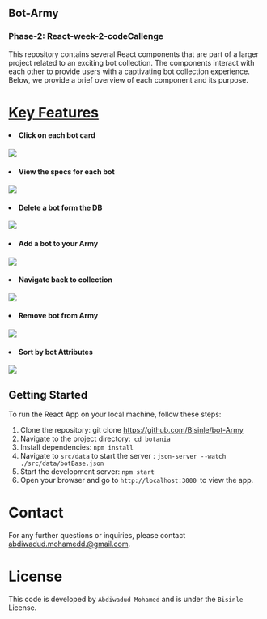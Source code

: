 ## Bot-Army

### Phase-2: React-week-2-codeCallenge

This repository contains several React components that are part of a larger project related to an exciting bot collection. The components interact with each other to provide users with a captivating bot collection experience. Below, we provide a brief overview of each component and its purpose.

# <ins>Key Features</ins>

#### <li>Click on each bot card</li>

<img src="/home/bisinle/Desktop/source/Development/code/phase2/codeChallenges/botania/public/Images/overView.png"/>

#### <li> View the specs for each bot</li>

<img src="/home/bisinle/Desktop/source/Development/code/phase2/codeChallenges/botania/public/Images/card-specs.png"/>

#### <li> Delete a bot form the DB</li>

<img src="/home/bisinle/Desktop/source/Development/code/phase2/codeChallenges/botania/public/Images/delete.png"/>

#### <li> Add a bot to your Army</li>

<img src="/home/bisinle/Desktop/source/Development/code/phase2/codeChallenges/botania/public/Images/enlis-bot.png"/>

#### <li>Navigate back to collection</li>

<img src="/home/bisinle/Desktop/source/Development/code/phase2/codeChallenges/botania/public/Images/navigate-back-to-collection.png"/>

#### <li>Remove bot from Army</li>

<img src="/home/bisinle/Desktop/source/Development/code/phase2/codeChallenges/botania/public/Images/remove-bot-from-army.png"/>

#### <li>Sort by bot Attributes</li>

<img src="/home/bisinle/Desktop/source/Development/code/phase2/codeChallenges/botania/public/Images/sort-by-attribute.png"/>

## Getting Started

To run the React App on your local machine, follow these steps:

1. Clone the repository: git clone https://github.com/Bisinle/bot-Army
2. Navigate to the project directory:` cd botania`
3. Install dependencies: `npm install`
4. Navigate to `src/data` to start the server : `json-server --watch ./src/data/botBase.json`
5. Start the development server: `npm start`
6. Open your browser and go to `http://localhost:3000 `to view the app.

# Contact

For any further questions or inquiries, please contact abdiwadud.mohamedd.@gmail.com.

# License

This code is developed by `Abdiwadud Mohamed` and is under the `Bisinle` License.
